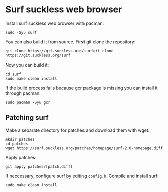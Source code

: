 # Surf suckless web browser

Install surf suckless web browser with pacman:
```
sudo -Syu surf
```

You can also build it from source. First git clone the repository:
```
git clone https://git.suckless.org/surfgit clone https://git.suckless.org/surf
``` 

Now you can build it:
```
cd surf
sudo make clean install
```

If the build process fails because gcr package is missing you can install it through pacman:
```
sudo pacman -Syu gcr
``` 

## Patching surf

Make a separate directory for patches and download them with wget:
```
mkdir patches
cd patches
wget https://surf.suckless.org/patches/homepage/surf-2.0-homepage.diff
```

Apply patches:
```
git apply patches/[patch.diff]
```

If neccessary, configure surf by editing `config.h`. Compile and install surf:
```
sudo make clean install
```

